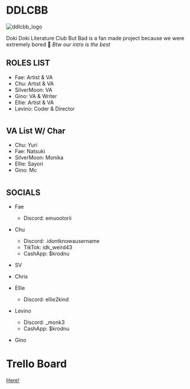 # DDLCBB
![ddlcbb_logo](https://github.com/n4c7/DDLCBB/assets/129309569/fda73a36-045f-4e86-8797-35b7d58a3133)

Doki Doki Literature Club But Bad is a fan made project because we were extremely bored 🤷
*Btw our intro is the best*

## ROLES LIST

 - Fae: Artist & VA
 - Chu: Artist & VA
 - SilverMoon: VA
 - Gino: VA & Writer
 - Ellie: Artist & VA
 - Levino: Coder & Director
#

## VA List W/ Char
 - Chu: Yuri
 - Fae: Natsuki
 - SilverMoon: Monika
 - Ellie: Sayori
 - Gino: Mc
#

## SOCIALS

 - Fae
    - Discord: emuootorii
 - Chu
    - Discord: .idontknowausername
    - TikTok: idk_weird43
    - CashApp: $krodnu
 - SV
    
 - Chris
    
 - Ellie
    - Discord: ellie2kind
 - Levino
    - Discord: _monk3
    - CashApp: $krodnu
 - Gino
#

# Trello Board

[Here!](https://trello.com/b/xQkUib4k/ddlcbb)
